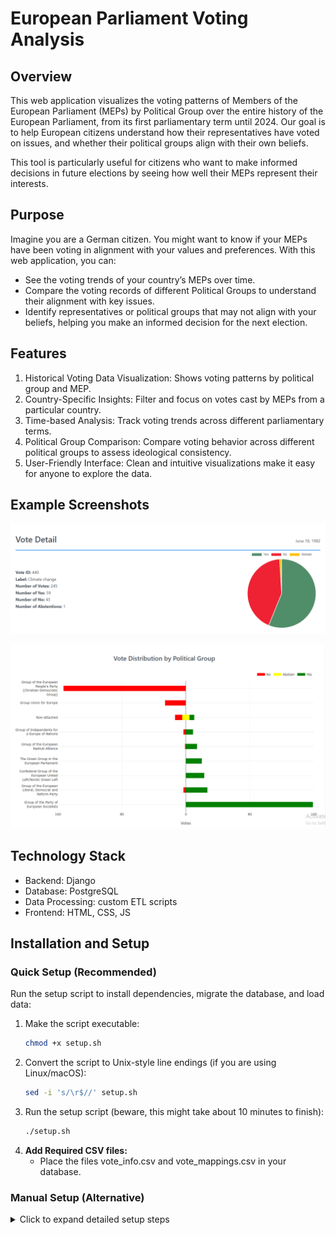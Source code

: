 # European Parliament Voting Analysis

## Overview

This web application visualizes the voting patterns of Members of the European Parliament (MEPs) by Political Group over the entire history of the European Parliament, from its first parliamentary term until 2024. Our goal is to help European citizens understand how their representatives have voted on issues, and whether their political groups align with their own beliefs.

This tool is particularly useful for citizens who want to make informed decisions in future elections by seeing how well their MEPs represent their interests.

## Purpose

Imagine you are a German citizen. You might want to know if your MEPs have been voting in alignment with your values and preferences. With this web application, you can:

- See the voting trends of your country’s MEPs over time.
- Compare the voting records of different Political Groups to understand their alignment with key issues.
- Identify representatives or political groups that may not align with your beliefs, helping you make an informed decision for the next election.

## Features

1. Historical Voting Data Visualization: Shows voting patterns by political group and MEP.
2. Country-Specific Insights: Filter and focus on votes cast by MEPs from a particular country.
3. Time-based Analysis: Track voting trends across different parliamentary terms.
4. Political Group Comparison: Compare voting behavior across different political groups to assess ideological consistency.
5. User-Friendly Interface: Clean and intuitive visualizations make it easy for anyone to explore the data.

## Example Screenshots

![list create](documentation/vote-detail.png)

![list](documentation/vote-by-political-group.png)

## Technology Stack

- Backend: Django
- Database: PostgreSQL
- Data Processing: custom ETL scripts
- Frontend: HTML, CSS, JS

## Installation and Setup

### Quick Setup (Recommended)

Run the setup script to install dependencies, migrate the database, and load data:

1. Make the script executable:
   ```bash
   chmod +x setup.sh
   ```
2. Convert the script to Unix-style line endings (if you are using Linux/macOS):
   ```bash
   sed -i 's/\r$//' setup.sh 
3. Run the setup script (beware, this might take about 10 minutes to finish):
   ```bash
   ./setup.sh
   ```
4. **Add Required CSV files:**
   - Place the files vote_info.csv and vote_mappings.csv in your database.

### Manual Setup (Alternative)

<details>
<summary>Click to expand detailed setup steps</summary>

1. **Clone the repository:**

   - `git clone https://github.com/matija13795/parliament-votes`

2. **Navigate to the project directory:**

   - `cd parliament-votes`

3. **Install dependencies:**

   - `pip install -r requirements.txt`

4. **Database Initialization:**

   - Create a PostgreSQL database called `my_database`.
   - Update the database configuration in `django_project/settings.py`:
     - On line 83, set `PASSWORD` to your PostgreSQL password.

5. **Run migrations and load initial data:**

   - In the project’s root directory, run the following commands:
     ```bash
     python manage.py makemigrations
     python manage.py migrate
     ```
   - Load MEP data and voting information into the database:
     ```bash
     python manage.py import-mep-data
     python manage.py import-mep-membership-data
     python manage.py import_votes
     ```

6. **Add Required CSV Files:**

   - Place the files `vote_info.csv` and `vote_mappings.csv` in your database.
   - If you’re using PG Admin, you can drag and drop them, or run these commands in your terminal (replace `{PATH_TO_CSV}` with the path to each CSV file on your local machine):
     ```sql
     COPY core_voteinfo(vote_id, code, interinstitutional_file_no, committee_responsible, label, main_policy_issue, date, caller, rapporteur) FROM '{PATH_TO_CSV}' DELIMITER ',' CSV HEADER;
     ```
     ```sql
     COPY core_votemapping(vote_id, mep_id, vote_type) FROM '{PATH_TO_CSV}' DELIMITER ',' CSV HEADER;
     ```

7. **Start the server:**

   ```bash
   python manage.py runserver
   ```

8. **Access the application:**
   - Open your browser and go to [http://localhost:8000](http://localhost:8000) to access the web application.

</details>
